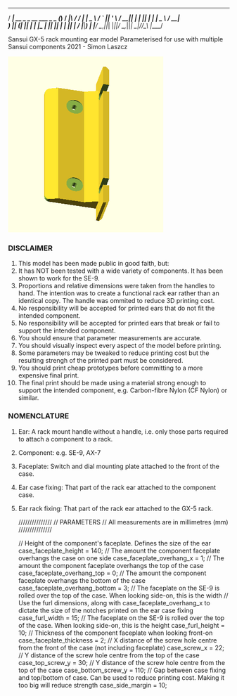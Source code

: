  ____                             _     ____ __  __      ____
/ ___|   __ _  _ __   ___  _   _ (_)   / ___|\ \/ /     | ___|
\___ \  / _` || '_ \ / __|| | | || |  | |  _  \  / _____|___ \
 ___) || (_| || | | |\__ \| |_| || |  | |_| | /  \|_____|___) |
|____/  \__,_||_| |_||___/ \__,_||_|   \____|/_/\_\     |____/

Sansui GX-5 rack mounting ear model
Parameterised for use with multiple Sansui components
2021 - Simon Laszcz 

![render](/handle.png)

### DISCLAIMER
1. This model has been made public in good faith, but:
1. It has NOT been tested with a wide variety of components. It has been shown to work for the SE-9.
1. Proportions and relative dimensions were taken from the handles to hand. The intention was to create a functional
rack ear rather than an identical copy. The handle was ommited to reduce 3D printing cost.
1. No responsibility will be accepted for printed ears that do not fit the intended component.
1. No responsibility will be accepted for printed ears that break or fail to support the intended component.
1. You should ensure that parameter measurements are accurate.
1. You should visually inspect every aspect of the model before printing.
1. Some parameters may be tweaked to reduce printing cost but the resulting strengh of the printed part must be considered.
1. You should print cheap prototypes before committing to a more expensive final print.
1. The final print should be made using a material strong enough to support the intended component,
e.g. Carbon-fibre Nylon (CF Nylon) or similar.

### NOMENCLATURE
1. Ear: A rack mount handle without a handle, i.e. only those parts required to attach a component to a rack.
1. Component: e.g. SE-9, AX-7
1. Faceplate: Switch and dial mounting plate attached to the front of the case.
1. Ear case fixing: That part of the rack ear attached to the component case.
1. Ear rack fixing: That part of the rack ear attached to the GX-5 rack.

    ///////////////
    //  PARAMETERS
    //  All measurements are in millimetres (mm)
    ///////////////

    //  Height of the component's faceplate. Defines the size of the ear
    case_faceplate_height = 140;
    //  The amount the component faceplate overhangs the case on one side
    case_faceplate_overhang_x = 1;
    //  The amount the component faceplate overhangs the top of the case
    case_faceplate_overhang_top = 0;
    //  The amount the component faceplate overhangs the bottom of the case
    case_faceplate_overhang_bottom = 3;
    //  The faceplate on the SE-9 is rolled over the top of the case. When looking side-on, this is the width
    //  Use the furl dimensions, along with case_faceplate_overhang_x to dictate the size of the notches printed on the ear case fixing
    case_furl_width = 15;
    //  The faceplate on the SE-9 is rolled over the top of the case. When looking side-on, this is the height
    case_furl_height = 10;
    //  Thickness of the component faceplate when looking front-on
    case_faceplate_thickness = 2;
    //  X distance of the screw hole centre from the front of the case (not including faceplate)
    case_screw_x = 22;
    //  Y distance of the screw hole centre from the top of the case
    case_top_screw_y = 30;
    //  Y distance of the screw hole centre from the top of the case
    case_bottom_screw_y = 110;
    //  Gap between case fixing and top/bottom of case. Can be used to reduce printing cost. Making it too big will reduce strength
    case_side_margin = 10;
